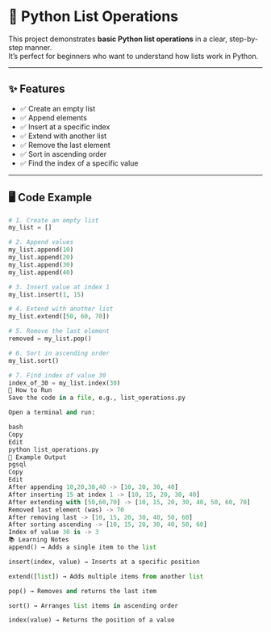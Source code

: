 # 📜 Python List Operations

This project demonstrates **basic Python list operations** in a clear, step-by-step manner.  
It’s perfect for beginners who want to understand how lists work in Python.

---

## ✨ Features
- ✅ Create an empty list
- ✅ Append elements
- ✅ Insert at a specific index
- ✅ Extend with another list
- ✅ Remove the last element
- ✅ Sort in ascending order
- ✅ Find the index of a specific value

---

## 🖥 Code Example
```python
# 1. Create an empty list
my_list = []

# 2. Append values
my_list.append(10)
my_list.append(20)
my_list.append(30)
my_list.append(40)

# 3. Insert value at index 1
my_list.insert(1, 15)

# 4. Extend with another list
my_list.extend([50, 60, 70])

# 5. Remove the last element
removed = my_list.pop()

# 6. Sort in ascending order
my_list.sort()

# 7. Find index of value 30
index_of_30 = my_list.index(30)
🚀 How to Run
Save the code in a file, e.g., list_operations.py

Open a terminal and run:

bash
Copy
Edit
python list_operations.py
📌 Example Output
pgsql
Copy
Edit
After appending 10,20,30,40 -> [10, 20, 30, 40]
After inserting 15 at index 1 -> [10, 15, 20, 30, 40]
After extending with [50,60,70] -> [10, 15, 20, 30, 40, 50, 60, 70]
Removed last element (was) -> 70
After removing last -> [10, 15, 20, 30, 40, 50, 60]
After sorting ascending -> [10, 15, 20, 30, 40, 50, 60]
Index of value 30 is -> 3
📚 Learning Notes
append() → Adds a single item to the list

insert(index, value) → Inserts at a specific position

extend([list]) → Adds multiple items from another list

pop() → Removes and returns the last item

sort() → Arranges list items in ascending order

index(value) → Returns the position of a value
